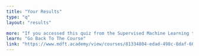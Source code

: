 ```yaml
---
title: "Your Results"
type: "q"
layout: "results"

more: "If you accessed this quiz from the Supervised Machine Learning training course, then please click the button to go back to the online course environment and continue with the next lesson."
learn: "Go Back To The Course"
link: "https://www.mdft.academy/view/courses/81334804-edad-498c-8daf-6000fae8926f/2907081-introduction-to-artificial-intelligence/9424879-up-next"
---
```

